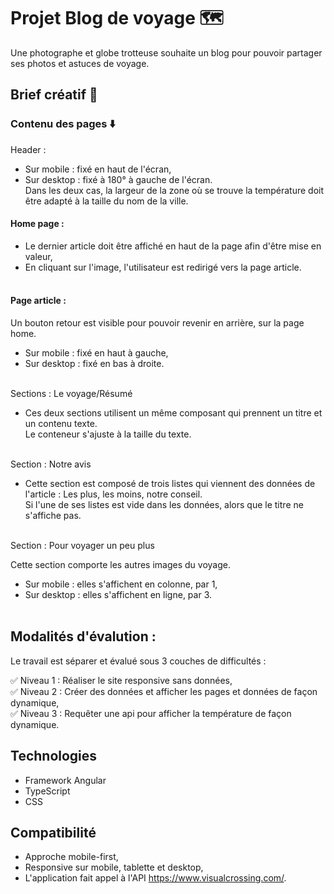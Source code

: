 # Projet Blog de voyage 🗺️

Une photographe et globe trotteuse souhaite un blog pour pouvoir partager ses photos et astuces de voyage.

## Brief créatif :art:

### Contenu des pages :arrow_down:
Header : <br>

- Sur mobile : fixé en haut de l'écran, <br>
- Sur desktop : fixé à 180° à gauche de l'écran. <br>
Dans les deux cas, la largeur de la zone où se trouve la température doit être adapté à la taille du nom de la ville.


#### Home page : <br>

- Le dernier article doit être affiché en haut de la page afin d'être mise en valeur, <br>
- En cliquant sur l'image, l'utilisateur est redirigé vers la page article. <br><br>


#### Page article : <br>

Un bouton retour est visible pour pouvoir revenir en arrière, sur la page home. <br>
- Sur mobile : fixé en haut à gauche, <br>
- Sur desktop : fixé en bas à droite. <br><br>


Sections : Le voyage/Résumé <br>

- Ces deux sections utilisent un même composant qui prennent un titre et un contenu texte. <br>
Le conteneur s'ajuste à la taille du texte. <br><br>


Section : Notre avis <br>

- Cette section est composé de trois listes qui viennent des données de l'article : Les plus, les moins, notre conseil. <br>
Si l'une de ses listes est vide dans les données, alors que le titre ne s'affiche pas. <br><br>


Section : Pour voyager un peu plus <br>

Cette section comporte les autres images du voyage. <br>
- Sur mobile : elles s'affichent en colonne, par 1,
- Sur desktop : elles s'affichent en ligne, par 3. <br><br>


## Modalités d'évalution :
Le travail est séparer et évalué sous 3 couches de difficultés :

:white_check_mark: Niveau 1 : Réaliser le site responsive sans données, <br>
:white_check_mark: Niveau 2 : Créer des données et afficher les pages et données de façon dynamique, <br>
:white_check_mark: Niveau 3 : Requêter une api pour afficher la température de façon dynamique.

## Technologies
- Framework Angular <br>
- TypeScript <br>
- CSS

## Compatibilité

- Approche mobile-first, <br>
- Responsive sur mobile, tablette et desktop, <br>
- L'application fait appel à l'API https://www.visualcrossing.com/.

